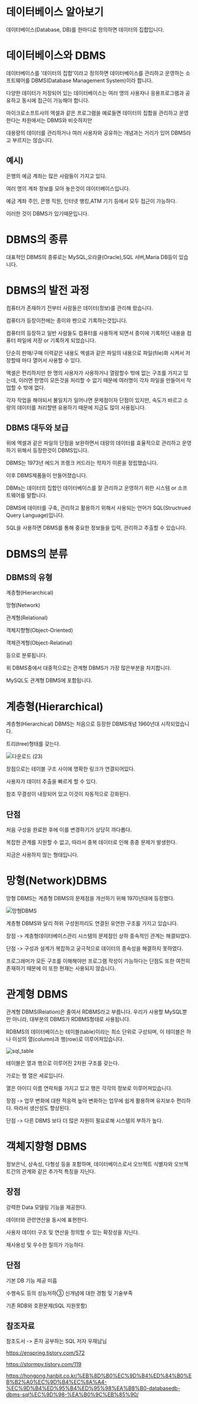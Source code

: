 데이터베이스 알아보기
====

데이터베이스(Database, DB)를 한마디로 정의하면 데이터의 집합입니다.

데이터베이스와 DBMS
====

데이터베이스를 '데이터의 집합'이라고 정의하면 데이터베이스를 관리하고 운영하는 소프트웨어를 DBMS(Database Management System)이라 합니다.

다양한 데이터가 저장되어 있는 데이터베이스는 여러 명의 사용자나 응용프로그램과 공유하고 동시에 접근이 가능해야 합니다.

마이크로소프트사의 엑셀과 같은 프로그램을 예로들면 데이터의 집합을 관리하고 운영한다는 차원에서는 DBMS와 비슷하지만 

대용량의 데이터를 관리하거나 여러 사용자와 공유하는 개념과는 거리가 있어 DBMS라고 부르지는 않습니다.

예시)
---

은행의 예금 계좌는 많은 사람들이 가지고 있다.

여러 명의 계좌 정보를 모아 놓은것이 데이터베이스입니다.

예금 계좌 주인, 은행 직원, 인터넷 뱅킹,ATM 기기 등에서 모두 접근이 가능하다.

이러한 것이 DBMS가 있기때문입니다.

DBMS의 종류
===

대표적인 DBMS의 종류로는 MySQL,오라클(Oracle),SQL 서버,Maria DB등이 있습니다.

DBMS의 발전 과정
===

컴퓨터가 존재하기 전부터 사람들은 데이터(정보)를 관리해 왔습니다.

컴퓨터가 등장이전에는 종이와 펜으로 기록하는것입니다.

컴퓨터의 등장하고 일반 사람들도 컴퓨터를 사용하게 되면서 종이에 기록하던 내용을 컴퓨터 파일에 저장 or 기록하게 되었습니다.

단순히 판매/구매 이력같은 내용도 엑셀과 같은 파일의 내용으로 파일(file)화 시켜서 저장할때 마다 열어서 사용할 수 있다.

엑셀은 편리하지만 한 명의 사용자가 사용하거나 열람할수 밖에 없는 구조를 가지고 있는데, 이러면 한명이 모든것을 처리할 수 없기 때문에 여러명이 각자 파일을 만들어서 작업할 수 밖에 없다.

각자 작업을 해야되서 불일치가 일어나면 문제점이자 단점이 있지만, 속도가 바르고 소량의 데이터를 처리할땐 유용하기 때문에 지금도 많이 사용됩니다.

DBMS 대두와 보급
---

위에 엑셀과 같은 파일의 단점을 보완하면서 대량의 데이터를 효율적으로 관리하고 운영하기 위해서 등장한것이 DBMS입니다.

DBMS는 1973년 에드거 프랭크 커드라는 학자가 이론을 정립했습니다.

이후 DBMS제품들이 만들어졌습니다.

DBMs는 데이터의 집합인 데이터베이스를 잘 관리하고 운영하기 위한 시스템 or 소프트웨어를 말합니다.

DBMS에 데이터를 구축, 관리하고 활용하기 위해서 사용되는 언어가 SQL(Structrued Query Language)입니다.

SQL을 사용하면 DBMS를 통해 중요한 정보들을 입력, 관리하고 추출할 수 있습니다.

DBMS의 분류
===

DBMS의 유형
---

계층형(Hierarchical)

망형(Network)

관계형(Relational)

객체지향형(Object-Oriented)

객체관계형(Object-Relatinal)

등으로 분류됩니다.

위 DBMS중에서 대중적으로는 관계형 DBMS가 가장 많은부분을 차지합니다.

MySQL도 관계형 DBMS에 포함됩니다.


계층형(Hierarchical)
===

계층형(Hierarchical) DBMS는 처음으로 등장한 DBMS개념 1960년대 시작되었습니다.

트리(tree)형태를 갖는다.

![다운로드 (23)](https://github.com/user-attachments/assets/c765be59-e777-4d34-9ee8-12c0f3306589)

장점으로는 테이블 구조 사이에 명확한 링크가 연결되어있다.

사용자가 데이터 추출을 빠르게 할 수 있다.

참조 무결성이 내장되어 있고 이것이 자동적으로 강화된다.

단점
---

처음 구성을 완료한 후에 이를 변경하기가 상당히 까다롭다.

복잡한 관계를 지원할 수 없고, 따라서 중복 데이터로 인해 종종 문제가 발생한다.

지금은 사용하지 않는 형태입니다.

망형(Network)DBMS
===

망형 DBMS는 계층형 DBMS의 문제점을 개선하기 위해 1970년대에 등장했다.

![망형DBMS](https://github.com/user-attachments/assets/1ce9f7bb-3b0e-474a-80d3-72f97c10fe12)

계층형 DBMS와 달리 하위 구성원끼리도 연결된 유연한 구조를 가지고 있습니다.

장점 -> 계층형데이터베이스관리 시스템의 문제점인 상하 종속적인 관계는 해결되었다.

단점 -> 구성과 설계가 복잡하고 궁극적으로 데이터의 종속성을 해결하지 못하였다.

프로그래머가 모든 구조를 이해해야만 프로그램 작성이 가능하다는 단점도 또한 여전히 존재하기 때문에 이 또한 현재는 사용되지 않습니다.

관계형 DBMS
===

관계형 DBMS(Relation)은 줄여서 RDBMS라고 부릅니다. 우리가 사용할 MySQL뿐만 아니라, 대부분의 DBMS가 RDBMS형태로 사용됩니다.

RDBMS의 데이터베이스는 테이블(table)이라는 최소 단위로 구성되며, 이 테이블은 하나 이상의 열(column)과 행(row)로 이루어져있습니다.


![sql_table](https://github.com/user-attachments/assets/db32967c-fb55-4fee-b73e-c6f4d1f8160c)

테이블은 열과 행으로 이루어진 2차원 구조를 갖는다.

가로는 행 열은 세로입니다.

열은 아이디 이름 연락처를 가지고 있고 행은 각각의 정보로 이루어져있습니다.

장점 -> 업무 변화에 대한 적응력 높아 변화하는 업무에 쉽게 활용하며 유지보수 편리하다. 따라서 생산성도 향상된다.

단점 -> 다른 DBMS 보다 더 많은 자원이 필요로해 시스템의 부하가 높다.

객체지향형 DBMS
===

정보은닉, 상속성, 다형성 등을 포함하며, 데이터베이스로서 오브젝트 식별자와 오브젝트간의 관계와 같은 추가적 특징을 지닌다.

장점 
--
강력한 Data 모델링 기능을 제공한다.

데이터와 관련연산을 동시에 표현한다.

사용자 데이터 구조 및 연산을 정의할 수 있는 확장성을 지닌다.

재사용성 및 우수한 질의가 가능하다.

단점
--
기본 DB 기능 제공 미흡

수행속도 등의 성능저하③ 신개념에 대한 경험 및 기술부족

기존 RDB와 호환문제(SQL 지원못함)











참조자료
---

참조도서 -> 혼자 공부하는 SQL 저자 우재남님

https://enspring.tistory.com/572 

https://stormpy.tistory.com/119 

https://hongong.hanbit.co.kr/%EB%8D%B0%EC%9D%B4%ED%84%B0%EB%B2%A0%EC%9D%B4%EC%8A%A4-%EC%9D%B4%ED%95%B4%ED%95%98%EA%B8%B0-databasedb-dbms-sql%EC%9D%98-%EA%B0%9C%EB%85%90/
